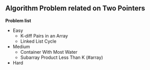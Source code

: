 ## Algorithm Problem related on Two Pointers

**Problem list**
* Easy
	* K-diff Pairs in an Array
	* Linked List Cycle
* Medium
	* Container With Most Water
	* Subarray Product Less Than K (\#array)
* Hard